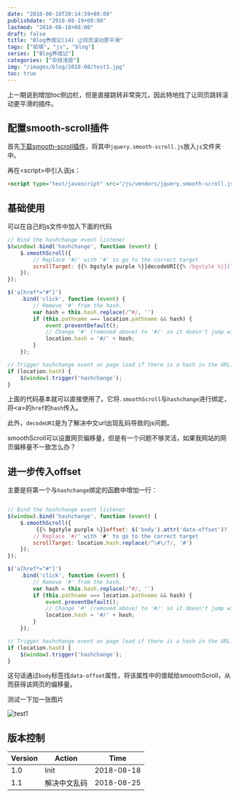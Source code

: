 ```yaml
---
date: "2018-08-18T20:14:59+08:00"
publishdate: "2018-08-19+08:00"
lastmod: "2018-08-18+08:00"
draft: false
title: "Blog养成记(14) 让同页滚动更平滑"
tags: ["前端", "js", "blog"]
series: ["Blog养成记"]
categories: ["杂技浅尝"]
img: "/images/blog/2018-08/test1.jpg"
toc: true
---
```


上一期说到增加toc侧边栏，但是直接跳转非常突兀，因此特地找了让同页跳转滚动更平滑的插件。

<!--more--> 

## 配置smooth-scroll插件

首先[下载smooth-scroll插件](https://github.com/kswedberg/jquery-smooth-scroll/releases)，将其中`jquery.smooth-scroll.js`放入`js`文件夹中。

再在\<script>中引入该js：

```html
<script type="text/javascript" src="/js/vendors/jquery.smooth-scroll.js"></script>
```

## 基础使用

可以在自己的js文件中加入下面的代码

```js
// Bind the hashchange event listener
$(window).bind('hashchange', function (event) {
    $.smoothScroll({
        // Replace '#/' with '#' to go to the correct target
        scrollTarget: {{% bgstyle purple %}}decodeURI{{% /bgstyle %}}(location.hash.replace(/^\#\/?/, '#'))
    });
});

$('a[href*="#"]')
    .bind('click', function (event) {
        // Remove '#' from the hash.
        var hash = this.hash.replace(/^#/, '')
        if (this.pathname === location.pathname && hash) {
            event.preventDefault();
            // Change '#' (removed above) to '#/' so it doesn't jump without the smooth scrolling
            location.hash = '#/' + hash;
        }
    });

// Trigger hashchange event on page load if there is a hash in the URL.
if (location.hash) {
    $(window).trigger('hashchange');
}
```

上面的代码基本就可以直接使用了。它将`.smoothScroll`与`hashchange`进行绑定，将\<a\>的`href`的`hash`传入。

此外，`decodeURI`是为了解决中文url出现乱码导致的js问题。

smoothScroll可以设置网页偏移量，但是有一个问题不够灵活，如果我网站的网页偏移量不一致怎么办？

## 进一步传入offset

主要是将第一个与`hashchange`绑定的函数中增加一行：

```javascript

// Bind the hashchange event listener
$(window).bind('hashchange', function (event) {
    $.smoothScroll({
         {{% bgstyle purple %}}offset: $('body').attr('data-offset')? -$('body').attr('data-offset'):0 ,{{% /bgstyle %}}
        // Replace '#/' with '#' to go to the correct target
        scrollTarget: location.hash.replace(/^\#\/?/, '#')
    });
});

$('a[href*="#"]')
    .bind('click', function (event) {
        // Remove '#' from the hash.
        var hash = this.hash.replace(/^#/, '')
        if (this.pathname === location.pathname && hash) {
            event.preventDefault();
            // Change '#' (removed above) to '#/' so it doesn't jump without the smooth scrolling
            location.hash = '#/' + hash;
        }
    });

// Trigger hashchange event on page load if there is a hash in the URL.
if (location.hash) {
    $(window).trigger('hashchange');
}

```

这句话通过`body`标签找`data-offset`属性，将该属性中的值赋给smoothScroll，从而获得该网页的偏移量。

测试一下加一张图片

![test1](/images/blog/2018-08/test1.jpg)

## 版本控制

| Version | Action       | Time       |
| ------- | ------------ | ---------- |
| 1.0     | Init         | 2018-08-18 |
| 1.1     | 解决中文乱码 | 2018-08-25 |

